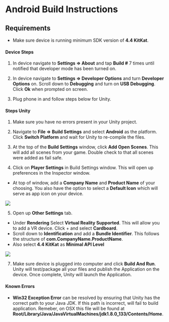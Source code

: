 # Android Build Instructions

## Requirements
- Make sure device is running minimum SDK version of **4.4 KitKat**.

#### Device Steps

1. In device navigate to **Settings => About** and tap **Build #** 7 times until notified that developer mode has been turned on.

2. In device navigate to **Settings => Developer Options** and turn **Developer Options** on. Scroll down to **Debugging** and turn on **USB Debugging**. Click **Ok** when prompted on screen.

3. Plug phone in and follow steps below for Unity.

#### Steps Unity

1. Make sure you have no errors present in your Unity project.

2. Navigate to **File => Build Settings** and select **Android** as the platform. Click **Switch Platform** and wait for Unity to re-compile the files.

3. At the top of the **Build Settings** window, click **Add Open Scenes**. This will add all scenes from your game. Double check to that all scenes were added as fail safe.

4. Click on **Player Settings** in Build Settings window. This will open up preferences in the Inspector window.
- At top of window, add a **Company Name** and **Product Name** of your choosing. You also have the option to select a **Default Icon** which will serve as app icon on your device.

![](http://i.imgur.com/6bVAMsT.png)

5. Open up **Other Settings** tab.
- Under **Rendering** Select **Virtual Reality Supported**. This will allow you to add a VR device. Click + and select **Cardboard**.
- Scroll down to **Identification** and add a **Bundle Identifier**. This follows the structure of **com.CompanyName.ProductName**. 
- Also select **4.4 KitKat** as **Minimal API Level**

![](http://i.imgur.com/GFhuYRX.png)

7. Make sure device is plugged into computer and click **Build And Run**. Unity will test/package all your files and publish the Application on the device. Once complete, Unity will launch the Application. 



#### Known Errors 
- **Win32 Exception Error** can be resolved by ensuring that Unity has the correct path to your Java JDK. If this path is incorrect, will fail to build application. Remeber, on OSX this file will be found at **Root/Library/Java/JavaVirtualMachines/jdk1.8.0_133/Contents/Home**.
